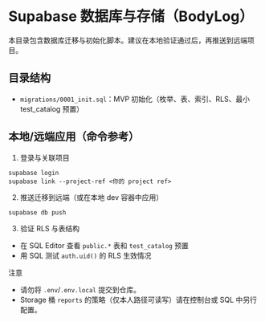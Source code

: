 # Supabase 数据库与存储（BodyLog）

本目录包含数据库迁移与初始化脚本。建议在本地验证通过后，再推送到远端项目。

## 目录结构
- `migrations/0001_init.sql`：MVP 初始化（枚举、表、索引、RLS、最小 test_catalog 预置）

## 本地/远端应用（命令参考）
1) 登录与关联项目
```
supabase login
supabase link --project-ref <你的 project ref>
```

2) 推送迁移到远端（或在本地 dev 容器中应用）
```
supabase db push
```

3) 验证 RLS 与表结构
- 在 SQL Editor 查看 `public.*` 表和 `test_catalog` 预置
- 用 SQL 测试 `auth.uid()` 的 RLS 生效情况

注意
- 请勿将 `.env`/`.env.local` 提交到仓库。
- Storage 桶 `reports` 的策略（仅本人路径可读写）请在控制台或 SQL 中另行配置。
